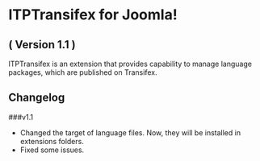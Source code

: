ITPTransifex for Joomla! 
==========================
( Version 1.1 )
--------------------------

ITPTransifex is an extension that provides capability to manage language packages, which are published on Transifex.

Changelog
---------

###v1.1

* Changed the target of language files. Now, they will be installed in extensions folders.
* Fixed some issues.